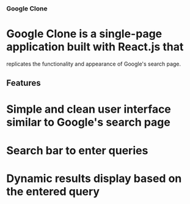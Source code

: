 ### Google Clone 

# Google Clone is a single-page application built with React.js that 
replicates the functionality and appearance of Google's search page.

## Features
# Simple and clean user interface similar to Google's search page
# Search bar to enter queries
# Dynamic results display based on the entered query

